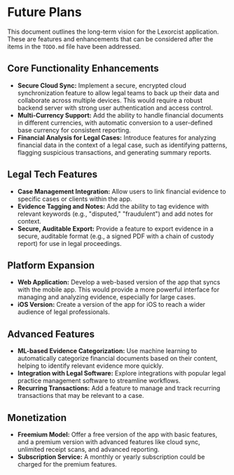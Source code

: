 # Future Plans

This document outlines the long-term vision for the Lexorcist application. These are features and enhancements that can be considered after the items in the `TODO.md` file have been addressed.

## Core Functionality Enhancements
- **Secure Cloud Sync:** Implement a secure, encrypted cloud synchronization feature to allow legal teams to back up their data and collaborate across multiple devices. This would require a robust backend server with strong user authentication and access control.
- **Multi-Currency Support:** Add the ability to handle financial documents in different currencies, with automatic conversion to a user-defined base currency for consistent reporting.
- **Financial Analysis for Legal Cases:** Introduce features for analyzing financial data in the context of a legal case, such as identifying patterns, flagging suspicious transactions, and generating summary reports.

## Legal Tech Features
- **Case Management Integration:** Allow users to link financial evidence to specific cases or clients within the app.
- **Evidence Tagging and Notes:** Add the ability to tag evidence with relevant keywords (e.g., "disputed," "fraudulent") and add notes for context.
- **Secure, Auditable Export:** Provide a feature to export evidence in a secure, auditable format (e.g., a signed PDF with a chain of custody report) for use in legal proceedings.

## Platform Expansion
- **Web Application:** Develop a web-based version of the app that syncs with the mobile app. This would provide a more powerful interface for managing and analyzing evidence, especially for large cases.
- **iOS Version:** Create a version of the app for iOS to reach a wider audience of legal professionals.

## Advanced Features
- **ML-based Evidence Categorization:** Use machine learning to automatically categorize financial documents based on their content, helping to identify relevant evidence more quickly.
- **Integration with Legal Software:** Explore integrations with popular legal practice management software to streamline workflows.
- **Recurring Transactions:** Add a feature to manage and track recurring transactions that may be relevant to a case.

## Monetization
- **Freemium Model:** Offer a free version of the app with basic features, and a premium version with advanced features like cloud sync, unlimited receipt scans, and advanced reporting.
- **Subscription Service:** A monthly or yearly subscription could be charged for the premium features.
